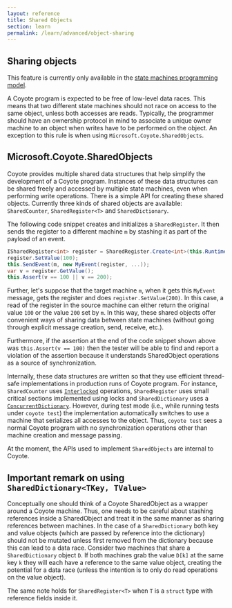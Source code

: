 ```yaml
---
layout: reference
title: Shared Objects
section: learn
permalink: /learn/advanced/object-sharing
---
```


## Sharing objects

This feature is currently only available in the [state machines programming model](../programming-models/state-machines/overview.md).

A Coyote program is expected to be free of low-level data races. This means that two
different state machines
should not race on access to the same object, unless both accesses are reads. Typically, the programmer
should have an ownership protocol in mind to associate a unique owner machine to an object when writes
have to be performed on the object. An exception to this rule is when using
`Microsoft.Coyote.SharedObjects`.

## Microsoft.Coyote.SharedObjects

Coyote provides multiple shared data structures that help simplify the development of
a Coyote program. Instances of these data structures can be shared freely and accessed
by multiple state machines, even when performing write operations. There is a simple API
for creating these shared objects. Currently three kinds of shared objects are available:
`SharedCounter`, `SharedRegister<T>` and `SharedDictionary`.

The following code snippet creates and initializes a `SharedRegister`. It then sends the register to a
different machine `m` by stashing it as part of the payload of an event.

```c#
ISharedRegister<int> register = SharedRegister.Create<int>(this.Runtime);
register.SetValue(100);
this.SendEvent(m, new MyEvent(register, ...));
var v = register.GetValue();
this.Assert(v == 100 || v == 200);
```

Further, let's suppose that the target machine `m`, when it gets this `MyEvent` message, gets the
register and does `register.SetValue(200)`. In this case, a read of the register in the source machine
can either return the original value `100` or the value `200` set by `m`. In this way, these shared
objects offer convenient ways of sharing data between state machines (without going through explicit message
creation, send, receive, etc.).

Furthermore, if the assertion at the end of the code snippet shown above was `this.Assert(v == 100)`
then the tester will be able to find and report a violation of the assertion because it understands
SharedObject operations as a source of synchronization.

Internally, these data structures are written so that they use efficient thread-safe implementations in
production runs of Coyote program. For instance, `SharedCounter` uses
[`Interlocked`](https://docs.microsoft.com/en-us/dotnet/standard/threading/interlocked-operations)
operations, `SharedRegister` uses small critical sections implemented using locks and
`SharedDictionary` uses a [`ConcurrentDictionary`](https://docs.microsoft.com/en-us/dotnet/api/system.collections.concurrent.concurrentdictionary-2?view=netframework-4.7).
However, during test mode (i.e., while running tests under `coyote test`) the implementation
automatically switches to use a machine that serializes all accesses to the object. Thus, `coyote test`
sees a normal Coyote program with no synchronization operations other than machine creation and message
passing.

At the moment, the APIs used to implement `SharedObjects` are internal to Coyote.

## Important remark on using `SharedDictionary<TKey, TValue>`

Conceptually one should think of a Coyote SharedObject as a wrapper around a Coyote machine. Thus, one
needs to be careful about stashing references inside a SharedObject and treat it in the same manner as
sharing references between machines. In the case of a `SharedDictionary` both key and value objects
(which are passed by reference into the dictionary) should not be mutated unless first removed from the
dictionary because this can lead to a data race. Consider two machines that share a `SharedDictionary`
object `D`. If both machines grab the value `D[k]` at the same key `k` they will each have a reference
to the same value object, creating the potential for a data race (unless the intention is to only do
read operations on the value object).

The same note holds for `SharedRegister<T>` when `T` is a `struct` type with reference fields inside it.
